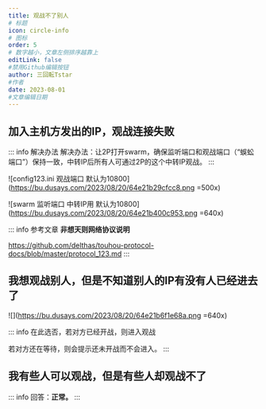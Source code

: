 ```yaml
---
title: 观战不了别人
# 标题
icon: circle-info
# 图标
order: 5
# 数字越小，文章左侧排序越靠上
editLink: false
#禁用Github编辑按钮
author: 三回転Tstar
#作者
date: 2023-08-01
#文章编辑日期
---
```


## **加入主机方发出的IP，观战连接失败**

::: info 解决办法
解决办法：让2P打开swarm，确保监听端口和观战端口（“蜈蚣端口”）保持一致，中转IP后所有人可通过2P的这个中转IP观战。
:::

![config123.ini 观战端口 默认为10800](https://bu.dusays.com/2023/08/20/64e21b29cfcc8.png =500x)

![swarm 监听端口 中转IP用 默认为10800](https://bu.dusays.com/2023/08/20/64e21b400c953.png =640x)

::: info 参考文章
**非想天则网络协议说明**

https://github.com/delthas/touhou-protocol-docs/blob/master/protocol_123.md
:::

## **我想观战别人，但是不知道别人的IP有没有人已经进去了**

![](https://bu.dusays.com/2023/08/20/64e21b6f1e68a.png =640x)

::: info
在此选否，若对方已经开战，则进入观战

若对方还在等待，则会提示还未开战而不会进入。
:::

## **我有些人可以观战，但是有些人却观战不了**
::: info
回答：**正常。** 
:::

